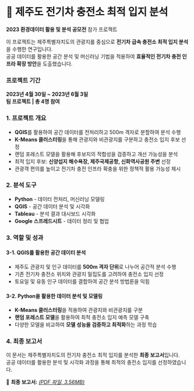# 🚗 제주도 전기차 충전소 최적 입지 분석
**2023 환경데이터 활용 및 분석 공모전** 참가 프로젝트  

이 프로젝트는 제주특별자치도의 관광지를 중심으로 **전기차 급속 충전소 최적 입지 분석**을 수행한 연구입니다.  
공공 데이터를 활용한 공간 분석 및 머신러닝 기법을 적용하여 **효율적인 전기차 충전 인프라 확장 방안**을 도출했습니다.

### 프로젝트 기간  
**2023년 4월 30일 ~ 2023년 6월 3일**  
**팀 프로젝트 | 총 4명 참여**  

### 1. 프로젝트 개요  
- **QGIS**를 활용하여 공간 데이터를 전처리하고 500m 격자로 분할하여 분석 수행  
- **K-Means 클러스터링**을 통해 관광지와 비관광지를 구분하고 충전소 입지 후보 선정  
- 랜덤 포레스트 모델을 활용해 후보지의 적합성을 검증하고 개선 가능성을 분석  
- 최적 입지 후보: **신양섭지 해수욕장, 제주국제공항, 신화역사공원 주변** 선정  
- 관광객 편의를 높이고 전기차 충전 인프라 확충을 위한 정책적 활용 가능성 제시  

### 2. 분석 도구  
- **Python** - 데이터 전처리, 머신러닝 모델링
- **QGIS** - 공간 데이터 분석 및 시각화  
- **Tableau** - 분석 결과 대시보드 시각화  
- **Google 스프레드시트** - 데이터 정리 및 협업  

### 3. 역할 및 성과  
#### 3-1. QGIS를 활용한 공간 데이터 분석  
- 제주도 관광지 및 인구 데이터를 **500m 격자 단위**로 나누어 공간적 분석 수행  
- 기존 전기차 충전소 위치와 관광지 밀집도를 고려하여 충전소 입지 선정  
- 토요일 및 유동 인구 데이터를 결합하여 공간 분석 방법론을 익힘  

#### 3-2. Python을 활용한 데이터 분석 및 모델링  
- **K-Means 클러스터링**을 적용하여 관광지와 비관광지를 구분  
- **랜덤 포레스트 모델**을 활용하여 최적 충전소 입지 예측 모델 구축  
- 다양한 모델을 비교하여 **모델 성능을 검증하고 최적화**하는 과정 학습

### 4. 최종 보고서
이 문서는 제주특별자치도의 전기차 충전소 최적 입지를 분석한 **최종 보고서**입니다.  
공공 데이터를 활용한 분석 및 시각화 과정을 통해 최적의 충전소 입지를 선정하였습니다.

<p>
    📄 <strong>최종 보고서:</strong> 
    <a href="https://github.com/kimhee02/Electric_charging_station/blob/main/직접%20분석%20보고서_환경%20공모전.pdf" target="_blank">
        <em>(PDF 파일, 3.56MB)</em>
    </a>
</p>


